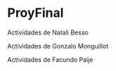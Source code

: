 # ProyFinal

Actividades de Natali Besso

Actividades de Gonzalo Monguillot

Actividades de Facundo Paije
